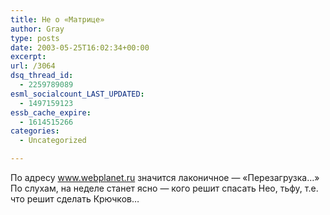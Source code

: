 ```yaml
---
title: Не о «Матрице»
author: Gray
type: posts
date: 2003-05-25T16:02:34+00:00
excerpt:
url: /3064
dsq_thread_id:
  - 2259789089
esml_socialcount_LAST_UPDATED:
  - 1497159123
essb_cache_expire:
  - 1614515266
categories:
  - Uncategorized

---
```








По адресу <a href="http://webplanet.ru/" target="_blank">www.webplanet.ru</a> значится лаконичное &#8212; &#171;Перезагрузка&#8230;&#187;  
По слухам, на неделе станет ясно &#8212; кого решит спасать Нео, тьфу, т.е. что решит сделать Крючков&#8230;